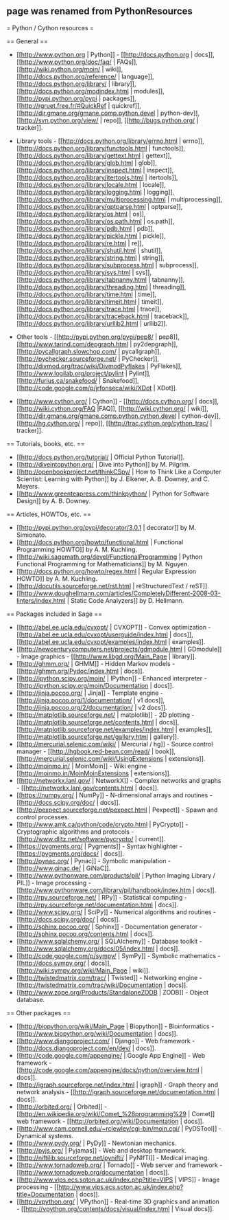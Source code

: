 ## page was renamed from PythonResources
= Python / Cython resources =

== General ==

 * [[http://www.python.org | Python]] - [[http://docs.python.org | docs]], [[http://www.python.org/doc/faq/ | FAQs]], [[http://wiki.python.org/moin/ | wiki]], [[http://docs.python.org/reference/ | language]], [[http://docs.python.org/library/ | library]], [[http://docs.python.org/modindex.html | modules]], [[http://pypi.python.org/pypi | packages]], [[http://rgruet.free.fr/#QuickRef | quickref]], [[http://dir.gmane.org/gmane.comp.python.devel | python-dev]], [[http://svn.python.org/view/ | repo]], [[http://bugs.python.org/ | tracker]].

 * Library tools - [[http://docs.python.org/library/errno.html | errno]], [[http://docs.python.org/library/functools.html | functools]], [[http://docs.python.org/library/gettext.html | gettext]], [[http://docs.python.org/library/glob.html | glob]], [[http://docs.python.org/library/inspect.html | inspect]], [[http://docs.python.org/library/itertools.html | itertools]], [[http://docs.python.org/library/locale.html | locale]], [[http://docs.python.org/library/logging.html | logging]], [[http://docs.python.org/library/multiprocessing.html | multiprocessing]], [[http://docs.python.org/library/optparse.html | optparse]], [[http://docs.python.org/library/os.html | os]], [[http://docs.python.org/library/os.path.html | os.path]], [[http://docs.python.org/library/pdb.html | pdb]], [[http://docs.python.org/library/pickle.html | pickle]], [[http://docs.python.org/library/re.html | re]], [[http://docs.python.org/library/shutil.html | shutil]], [[http://docs.python.org/library/string.html | string]], [[http://docs.python.org/library/subprocess.html | subprocess]], [[http://docs.python.org/library/sys.html | sys]], [[http://docs.python.org/library/tabnanny.html | tabnanny]], [[http://docs.python.org/library/threading.html | threading]], [[http://docs.python.org/library/time.html | time]], [[http://docs.python.org/library/timeit.html | timeit]], [[http://docs.python.org/library/trace.html | trace]], [[http://docs.python.org/library/traceback.html | traceback]], [[http://docs.python.org/library/urllib2.html | urllib2]].

 * Other tools - [[http://pypi.python.org/pypi/pep8/ | pep8]], [[http://www.tarind.com/depgraph.html | py2depgraph]], [[http://pycallgraph.slowchop.com/ | pycallgraph]], [[http://pychecker.sourceforge.net/ | PyChecker]], [[http://divmod.org/trac/wiki/DivmodPyflakes | PyFlakes]], [[http://www.logilab.org/project/pylint | Pylint]], [[http://furius.ca/snakefood/ | Snakefood]], [[http://code.google.com/p/jrfonseca/wiki/XDot | XDot]].

 * [[http://www.cython.org/ | Cython]] - [[http://docs.cython.org/ | docs]], [[http://wiki.cython.org/FAQ |FAQ]], [[http://wiki.cython.org/ | wiki]], [[http://dir.gmane.org/gmane.comp.python.cython.devel | cython-dev]], [[http://hg.cython.org/ | repo]], [[http://trac.cython.org/cython_trac/ | tracker]].

== Tutorials, books, etc. ==
 * [[http://docs.python.org/tutorial/ | Official Python Tutorial]].
 * [[http://diveintopython.org/ | Dive into Python]] by M. Pilgrim.
 * [[http://openbookproject.net/thinkCSpy/ | How to Think Like a Computer Scientist: Learning with Python]] by J. Elkener, A. B. Downey, and C. Meyers.
 * [[http://www.greenteapress.com/thinkpython/ | Python for Software Design]] by A. B. Downey.

== Articles, HOWTOs, etc. ==
 * [[http://pypi.python.org/pypi/decorator/3.0.1 | decorator]] by M. Simionato.
 * [[http://docs.python.org/howto/functional.html | Functional Programming HOWTO]] by A. M. Kuchling.
 * [[http://wiki.sagemath.org/devel/FunctionalProgramming | Python Functional Programming for Mathematicians]] by M. Nguyen.
 * [[http://docs.python.org/howto/regex.html | Regular Expression HOWTO]] by A. M. Kuchling.
 * [[http://docutils.sourceforge.net/rst.html | reStructuredText / reST]].
 * [[http://www.doughellmann.com/articles/CompletelyDifferent-2008-03-linters/index.html | Static Code Analyzers]] by D. Hellmann.

== Packages included in Sage ==
 * [[http://abel.ee.ucla.edu/cvxopt/ | CVXOPT]] - Convex optimization - [[http://abel.ee.ucla.edu/cvxopt/userguide/index.html | docs]], [[http://abel.ee.ucla.edu/cvxopt/examples/index.html | examples]].
 * [[http://newcenturycomputers.net/projects/gdmodule.html | GDmodule]] - Image graphics - [[http://www.libgd.org/Main_Page | library]].
 * [[http://ghmm.org/ | GHMM]] - Hidden Markov models - [[http://ghmm.org/Pydoc/index.html | docs]].
 * [[http://ipython.scipy.org/moin/ | IPython]] - Enhanced interpreter - [[http://ipython.scipy.org/moin/Documentation | docs]].
 * [[http://jinja.pocoo.org/ | Jinja]] - Template engine - [[http://jinja.pocoo.org/1/documentation/ | v1 docs]], [[http://jinja.pocoo.org/2/documentation/ | v2 docs]].
 * [[http://matplotlib.sourceforge.net/ | matplotlib]] - 2D plotting - [[http://matplotlib.sourceforge.net/contents.html | docs]], [[http://matplotlib.sourceforge.net/examples/index.html | examples]], [[http://matplotlib.sourceforge.net/gallery.html | gallery]].
 * [[http://mercurial.selenic.com/wiki/ | Mercurial / hg]] - Source control manager - [[http://hgbook.red-bean.com/read/ | book]], [[http://mercurial.selenic.com/wiki/UsingExtensions | extensions]].
 * [[http://moinmo.in/ | MoinMoin]] - Wiki engine - [[http://moinmo.in/MoinMoinExtensions | extensions]].
 * [[http://networkx.lanl.gov/ | NetworkX]] - Complex networks and graphs - [[http://networkx.lanl.gov/contents.html | docs]].
 * [[https://numpy.org/ | NumPy]] - N-dimensional arrays and routines - [[http://docs.scipy.org/doc/ | docs]].
 * [[http://pexpect.sourceforge.net/pexpect.html | Pexpect]] - Spawn and control processes.
 * [[http://www.amk.ca/python/code/crypto.html | PyCrypto]] - Cryptographic algorithms and protocols - [[http://www.dlitz.net/software/pycrypto/ | current]].
 * [[https://pygments.org/ | Pygments]]  - Syntax highlighter - [[https://pygments.org/docs/ | docs]].
 * [[http://pynac.org/ | Pynac]] - Symbolic manipulation - [[http://www.ginac.de/ | GiNaC]].
 * [[http://www.pythonware.com/products/pil/ | Python Imaging Library / PIL]] - Image processing - [[http://www.pythonware.com/library/pil/handbook/index.htm | docs]].
 * [[http://rpy.sourceforge.net/ | RPy]] - Statistical computing - [[http://rpy.sourceforge.net/documentation.html | docs]].
 * [[http://www.scipy.org/ | SciPy]] - Numerical algorithms and routines - [[http://docs.scipy.org/doc/ | docs]].
 * [[http://sphinx.pocoo.org/ | Sphinx]] - Documentation generator - [[http://sphinx.pocoo.org/contents.html | docs]].
 * [[http://www.sqlalchemy.org/ | SQLAlchemy]] - Database toolkit - [[http://www.sqlalchemy.org/docs/05/index.html | docs]].
 * [[http://code.google.com/p/sympy/ | SymPy]] - Symbolic mathematics - [[http://docs.sympy.org/ | docs]], [[http://wiki.sympy.org/wiki/Main_Page | wiki]].
 * [[http://twistedmatrix.com/trac/ | Twisted]] - Networking engine - [[http://twistedmatrix.com/trac/wiki/Documentation | docs]].
 * [[http://www.zope.org/Products/StandaloneZODB | ZODB]] - Object database.

== Other packages ==
 * [[http://biopython.org/wiki/Main_Page | Biopython]] - Bioinformatics - [[http://www.biopython.org/wiki/Documentation | docs]].
 * [[http://www.djangoproject.com/ | Django]] - Web framework - [[http://docs.djangoproject.com/en/dev/ | docs]].
 * [[http://code.google.com/appengine/ | Google App Engine]] - Web framework - [[http://code.google.com/appengine/docs/python/overview.html | docs]].
 * [[http://igraph.sourceforge.net/index.html | igraph]] - Graph theory and network analysis - [[http://igraph.sourceforge.net/documentation.html | docs]].
 * [[http://orbited.org/ | Orbited]] - [[http://en.wikipedia.org/wiki/Comet_%28programming%29 | Comet]] web framework - [[http://orbited.org/wiki/Documentation | docs]].
 * [[http://www.cam.cornell.edu/~rclewley/cgi-bin/moin.cgi/ | PyDSTool]] - Dynamical systems.
 * [[http://www.pydy.org/ | PyDy]] - Newtonian mechanics.
 * [[http://pyjs.org/ | Pyjamas]] - Web and desktop framework.
 * [[http://niftilib.sourceforge.net/pynifti/ | PyNIfTI]] - Medical imaging.
 * [[http://www.tornadoweb.org/ | Tornado]] - Web server and framework - [[http://www.tornadoweb.org/documentation | docs]].
 * [[http://www.vips.ecs.soton.ac.uk/index.php?title=VIPS | VIPS]] - Image processing - [[http://www.vips.ecs.soton.ac.uk/index.php?title=Documentation | docs]].
 * [[http://vpython.org/ | VPython]] - Real-time 3D graphics and animation - [[http://vpython.org/contents/docs/visual/index.html | Visual docs]].
